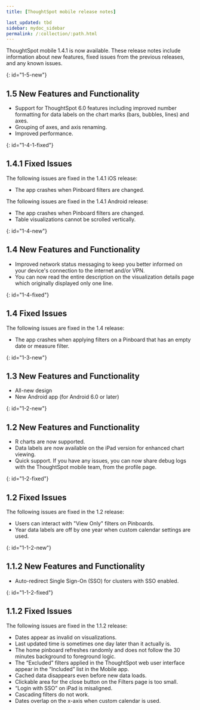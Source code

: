 ```yaml
---
title: [ThoughtSpot mobile release notes]

last_updated: tbd
sidebar: mydoc_sidebar
permalink: /:collection/:path.html
---
```

ThoughtSpot mobile 1.4.1 is now available. These release notes include information about new features,
fixed issues from the previous releases, and any known issues.

{: id="1-5-new"}
## 1.5 New Features and Functionality
- Support for ThoughtSpot 6.0 features including improved number formatting for data labels on the chart marks (bars, bubbles, lines) and axes.
- Grouping of axes, and axis renaming.
- Improved performance.

{: id="1-4-1-fixed"}
## 1.4.1 Fixed Issues

The following issues are fixed in the 1.4.1 iOS release:

- The app crashes when Pinboard filters are changed.

The following issues are fixed in the 1.4.1 Android release:

- The app crashes when Pinboard filters are changed.
- Table visualizations cannot be scrolled vertically.

{: id="1-4-new"}
## 1.4 New Features and Functionality
- Improved network status messaging to keep you better informed on your device's connection to the internet and/or VPN.
- You can now read the entire description on the visualization details page which originally displayed only one line.

{: id="1-4-fixed"}
## 1.4 Fixed Issues

The following issues are fixed in the 1.4 release:

- The app crashes when applying filters on a Pinboard that has an empty date or measure filter.

{: id="1-3-new"}
## 1.3 New Features and Functionality
- All-new design
- New Android app (for Android 6.0 or later)

{: id="1-2-new"}
## 1.2 New Features and Functionality
- R charts are now supported.
- Data labels are now available on the iPad version for enhanced chart viewing.
- Quick support. If you have any issues, you can now share debug logs with the ThoughtSpot mobile team, from the profile page.

{: id="1-2-fixed"}
## 1.2 Fixed Issues

The following issues are fixed in the 1.2 release:

- Users can interact with "View Only" filters on Pinboards.
- Year data labels are off by one year when custom calendar settings are used.

{: id="1-1-2-new"}
## 1.1.2 New Features and Functionality
- Auto-redirect Single Sign-On (SSO) for clusters with SSO enabled.

{: id="1-1-2-fixed"}
## 1.1.2 Fixed Issues

The following issues are fixed in the 1.1.2 release:

- Dates appear as invalid on visualizations.
- Last updated time is sometimes one day later than it actually is.
- The home pinboard refreshes randomly and does not follow the 30 minutes background to foreground logic.
- The “Excluded” filters applied in the ThoughtSpot web user interface appear in the “Included” list in the Mobile app.
- Cached data disappears even before new data loads.
- Clickable area for the close button on the Filters page is too small.
- “Login with SSO” on iPad is misaligned.
- Cascading filters do not work.
- Dates overlap on the x-axis when custom calendar is used.
